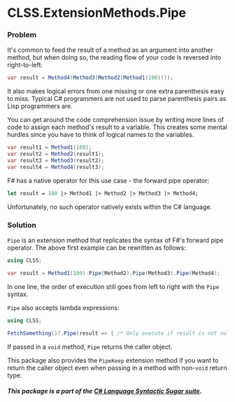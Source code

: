 ﻿# CLSS.ExtensionMethods.Pipe

### Problem

It's common to feed the result of a method as an argument into another method, but when doing so, the reading flow of your code is reversed into right-to-left:

```csharp
var result = Method4(Method3(Method2(Method1(100))));
```

It also makes logical errors from one missing or one extra parenthesis easy to miss. Typical C# programmers are not used to parse parenthesis pairs as Lisp programmers are.

You can get around the code comprehension issue by writing more lines of code to assign each method's result to a variable. This creates some mental hurdles since you have to think of logical names to the variables.

```csharp
var result1 = Method1(100);
var result2 = Method2(result1);
var result3 = Method3(result2);
var result4 = Method4(result3);
```

F# has a native operator for this use case - the forward pipe operator:

```fsharp
let result = 100 |> Method1 |> Method2 |> Method3 |> Method4;
```

Unfortunately, no such operator natively exists within the C# language.

### Solution

`Pipe` is an extension method that replicates the syntax of F#'s forward pipe operator. The above first example can be rewritten as follows:

```csharp
using CLSS;

var result = Method1(100).Pipe(Method2).Pipe(Method3).Pipe(Method4);
```

In one line, the order of execution still goes from left to right with the `Pipe` syntax.

`Pipe` also accepts lambda expressions:

```csharp
using CLSS;

FetchSomething()?.Pipe(result => { /* Only execute if result is not null */ };
```

If passed in a `void` method, `Pipe` returns the caller object.

This package also provides the `PipeKeep` extension method if you want to return the caller object even when passing in a method with non-`void` return type.

##### This package is a part of the [C# Language Syntactic Sugar suite](https://github.com/tonygiang/CLSS).